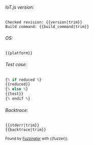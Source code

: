 ###### IoT.js version:

```
Checked revision: {{version|trim}}
Build command: {{build_command|trim}}
```

###### OS:

```
{{platform}}
```

###### Test case:

```javascript
{% if reduced %}
{{reduced}}
{% else %}
{{test}}
{% endif %}
```

###### Backtrace:

```text
{{stderr|trim}}
{{backtrace|trim}}
```

<sup>Found by [Fuzzinator](http://fuzzinator.readthedocs.io/) with {{fuzzer}}.</sup>
